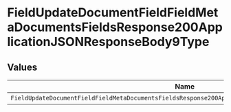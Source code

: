 # FieldUpdateDocumentFieldFieldMetaDocumentsFieldsResponse200ApplicationJSONResponseBody9Type


## Values

| Name                                                                                                  | Value                                                                                                 |
| ----------------------------------------------------------------------------------------------------- | ----------------------------------------------------------------------------------------------------- |
| `FieldUpdateDocumentFieldFieldMetaDocumentsFieldsResponse200ApplicationJSONResponseBody9TypeDropdown` | dropdown                                                                                              |